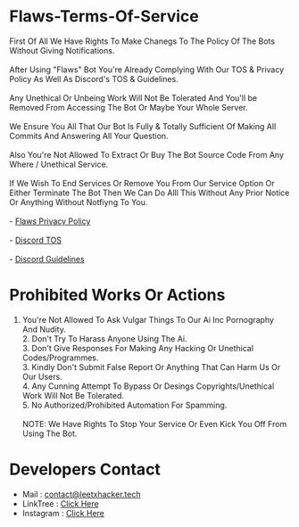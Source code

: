 # Flaws-Terms-Of-Service
First Of All We Have Rights To Make Chanegs To The Policy Of The Bots Without Giving Notifications.<br><br>After Using "Flaws" Bot You're Already Complying With Our TOS & Privacy Policy As Well As Discord's TOS & Guidelines.<br><br>Any Unethical Or Unbeing Work Will Not Be Tolerated And You'll be Removed From Accessing The Bot Or Maybe Your Whole Server.<br><br>We Ensure You All That Our Bot Is Fully & Totally Sufficient Of Making All Commits And Answering All Your Question.<br><br>Also You're Not Allowed To Extract Or Buy The Bot Source Code From Any Where / Unethical Service.<br><br>If We Wish To End Services Or Remove You From Our Service Option Or Either Terminate The Bot Then We Can Do Alll This Without Any Prior Notice Or Anything Without Notfiyng To You.<br><br>- [Flaws Privacy Policy](https://github.com/leetxhacker/Flaws-Privacy-Policy)<br><br>- [Discord TOS](https://discord.com/terms)<br><br>- [Discord Guidelines](https://discord.com/guidelines)

# Prohibited Works Or Actions
1. You're Not Allowed To Ask Vulgar Things To Our Ai Inc Pornography And Nudity.<br>2. Don't Try To Harass Anyone Using The Ai.<br>3. Don't Give Responses For Making Any Hacking Or Unethical Codes/Programmes.<br>3. Kindly Don't Submit False Report Or Anything That Can Harm Us Or Our Users.<br>4. Any Cunning Attempt To Bypass Or Desings Copyrights/Unethical Work Will Not Be Tolerated.<br>5. No Authorized/Prohibited Automation For Spamming.<br><br>NOTE: We Have Rights To Stop Your Service Or Even Kick You Off From Using The Bot.

# Developers Contact
- Mail : contact@leetxhacker.tech
- LinkTree : [Click Here](https://linktr.ee/leetxhacker)
- Instagram : [Click Here](https://instagram.com/leetxhacker)
